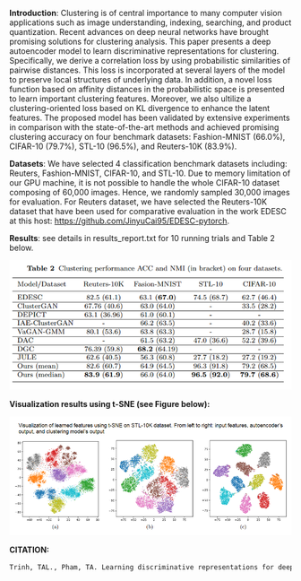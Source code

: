 **Introduction**: Clustering is of central importance  to many computer vision applications such as image understanding, indexing, searching,  and product quantization. Recent advances on deep neural networks have brought promising solutions for  clustering analysis.  This paper presents a deep autoencoder model to learn discriminative representations for  clustering. Specifically, we derive a correlation loss by using  probabilistic similarities of  pairwise distances. This loss is incorporated at several layers of the model to preserve local structures of underlying data. In addition, a novel loss function based on affinity distances in the probabilistic space is presented to learn important clustering features. Moreover, we also ultilize a clustering-oriented loss based on KL divergence to enhance the latent features. The proposed model has been validated by extensive experiments in comparison with the state-of-the-art methods and achieved promising clustering accuracy  on  four benchmark  datasets:  Fashion-MNIST (66.0%), CIFAR-10 (79.7%), STL-10 (96.5%), and Reuters-10K (83.9%). 

**Datasets**:  We have selected 4  classification benchmark  datasets including: Reuters, Fashion-MNIST, CIFAR-10, and STL-10. Due to   memory limitation of our GPU machine, it is not possible to handle the whole CIFAR-10 dataset composing of 60,000 images. Hence, we randomly sampled 30,000 images for evaluation. For Reuters dataset, we have selected the Reuters-10K dataset that have been used for comparative evaluation in the work EDESC  at this host: https://github.com/JinyuCai95/EDESC-pytorch.  

**Results**: see details in results_report.txt for 10 running trials and Table 2 below.

![Table2.png](./Table2.png)

**Visualization results using t-SNE (see Figure below):**

![Fig3.png](./Fig3.png)


**CITATION:**

```bash
Trinh, TAL., Pham, TA. Learning discriminative representations for deep clustering. Multimed Tools Appl (2025). https://doi.org/10.1007/s11042-025-21117-1
```
